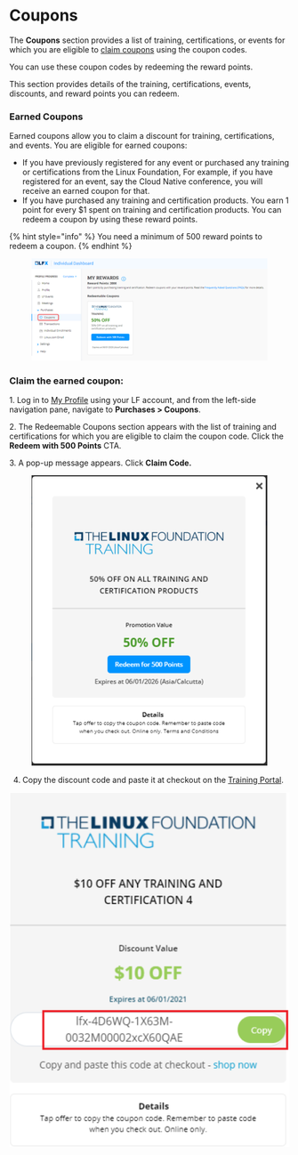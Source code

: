 # Coupons

The **Coupons** section provides a list of training, certifications, or events for which you are eligible to [claim coupons](coupons.md#claim-the-earned-coupon) using the coupon codes.

You can use these coupon codes by redeeming the reward points.

This section provides details of the training, certifications, events, discounts, and reward points you can redeem.

### Earned Coupons

Earned coupons allow you to claim a discount for training, certifications, and events. You are eligible for earned coupons:

* If you have previously registered for any event or purchased any training or certifications from the Linux Foundation, For example, if you have registered for an event, say the Cloud Native conference, you will receive an earned coupon for that.
* If you have purchased any training and certification products. You earn 1 point for every $1 spent on training and certification products. You can redeem a coupon by using these reward points.

{% hint style="info" %}
You need a minimum of 500 reward points to redeem a coupon.
{% endhint %}

<figure><img src="../../.gitbook/assets/image (149).png" alt=""><figcaption></figcaption></figure>

### Claim the earned coupon:

1\. Log in to [My Profile](https://openprofile.dev) using your LF account, and from the left-side navigation pane, navigate to **Purchases > Coupons**.

2\. The Redeemable Coupons section appears with the list of training and certifications for which you are eligible to claim the coupon code. Click the **Redeem with 500 Points** CTA.

3\. A pop-up message appears. Click **Claim Code.**

<figure><img src="../../.gitbook/assets/image (150).png" alt=""><figcaption></figcaption></figure>

4. Copy the discount code and paste it at checkout on the [Training Portal](https://trainingportal.linuxfoundation.org).

![Copy Code](<../../.gitbook/assets/copy coupo code.png>)

